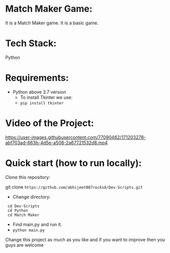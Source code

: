 # Match Maker Game:
  It is a Match Maker game. It is a basic game.
  
# Tech Stack:
  Python
 
# Requirements:
  - Python above 3.7 version
       - To install Tkinter we use:
       - ```pip install tkinter```

# Video of the Project:

https://user-images.githubusercontent.com/77090462/171203278-abf703ad-663b-4d5e-a508-2a67721532d8.mp4


# Quick start (how to run locally):

Clone this repository:

git clone ```https://github.com/abhijeet007rocks8/Dev-Scripts.git```
- Change directory:
```
 cd Dev-Scripts
 cd Python
 cd Match Maker
```
- Find main.py and run it.
- ``` python main.py ```


Change this project as much as you like and if you want to improve then you guys are welcome
